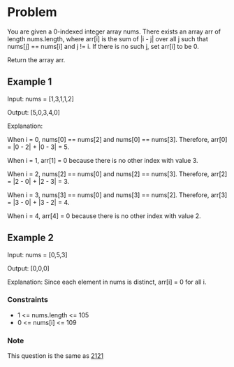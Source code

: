 # Problem

You are given a 0-indexed integer array nums. There exists an array arr of length nums.length, where arr[i] is the sum of |i - j| over all j such that nums[j] == nums[i] and j != i. If there is no such j, set arr[i] to be 0.

Return the array arr.

## Example 1

Input: nums = [1,3,1,1,2]

Output: [5,0,3,4,0]

Explanation: 

When i = 0, nums[0] == nums[2] and nums[0] == nums[3]. Therefore, arr[0] = |0 - 2| + |0 - 3| = 5. 

When i = 1, arr[1] = 0 because there is no other index with value 3.

When i = 2, nums[2] == nums[0] and nums[2] == nums[3]. Therefore, arr[2] = |2 - 0| + |2 - 3| = 3. 

When i = 3, nums[3] == nums[0] and nums[3] == nums[2]. Therefore, arr[3] = |3 - 0| + |3 - 2| = 4. 

When i = 4, arr[4] = 0 because there is no other index with value 2. 

## Example 2

Input: nums = [0,5,3]

Output: [0,0,0]

Explanation: Since each element in nums is distinct, arr[i] = 0 for all i.
 
### Constraints

- 1 <= nums.length <= 105
- 0 <= nums[i] <= 109
 
### Note

This question is the same as [2121](https://leetcode.com/problems/intervals-between-identical-elements/description/)
